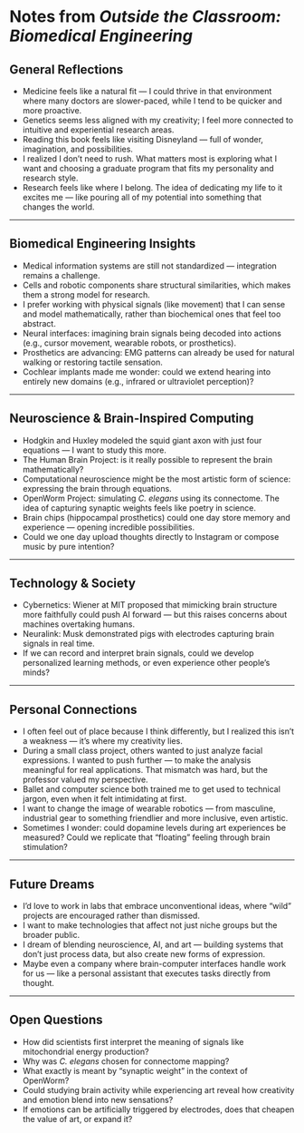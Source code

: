 # Notes from *Outside the Classroom: Biomedical Engineering*

## General Reflections
- Medicine feels like a natural fit — I could thrive in that environment where many doctors are slower-paced, while I tend to be quicker and more proactive.  
- Genetics seems less aligned with my creativity; I feel more connected to intuitive and experiential research areas.  
- Reading this book feels like visiting Disneyland — full of wonder, imagination, and possibilities.  
- I realized I don’t need to rush. What matters most is exploring what I want and choosing a graduate program that fits my personality and research style.  
- Research feels like where I belong. The idea of dedicating my life to it excites me — like pouring all of my potential into something that changes the world.  

---

## Biomedical Engineering Insights
- Medical information systems are still not standardized — integration remains a challenge.  
- Cells and robotic components share structural similarities, which makes them a strong model for research.  
- I prefer working with physical signals (like movement) that I can sense and model mathematically, rather than biochemical ones that feel too abstract.  
- Neural interfaces: imagining brain signals being decoded into actions (e.g., cursor movement, wearable robots, or prosthetics).  
- Prosthetics are advancing: EMG patterns can already be used for natural walking or restoring tactile sensation.  
- Cochlear implants made me wonder: could we extend hearing into entirely new domains (e.g., infrared or ultraviolet perception)?  

---

## Neuroscience & Brain-Inspired Computing
- Hodgkin and Huxley modeled the squid giant axon with just four equations — I want to study this more.  
- The Human Brain Project: is it really possible to represent the brain mathematically?  
- Computational neuroscience might be the most artistic form of science: expressing the brain through equations.  
- OpenWorm Project: simulating *C. elegans* using its connectome. The idea of capturing synaptic weights feels like poetry in science.  
- Brain chips (hippocampal prosthetics) could one day store memory and experience — opening incredible possibilities.  
- Could we one day upload thoughts directly to Instagram or compose music by pure intention?  

---

## Technology & Society
- Cybernetics: Wiener at MIT proposed that mimicking brain structure more faithfully could push AI forward — but this raises concerns about machines overtaking humans.  
- Neuralink: Musk demonstrated pigs with electrodes capturing brain signals in real time.  
- If we can record and interpret brain signals, could we develop personalized learning methods, or even experience other people’s minds?  

---

## Personal Connections
- I often feel out of place because I think differently, but I realized this isn’t a weakness — it’s where my creativity lies.  
- During a small class project, others wanted to just analyze facial expressions. I wanted to push further — to make the analysis meaningful for real applications. That mismatch was hard, but the professor valued my perspective.  
- Ballet and computer science both trained me to get used to technical jargon, even when it felt intimidating at first.  
- I want to change the image of wearable robotics — from masculine, industrial gear to something friendlier and more inclusive, even artistic.  
- Sometimes I wonder: could dopamine levels during art experiences be measured? Could we replicate that “floating” feeling through brain stimulation?  

---

## Future Dreams
- I’d love to work in labs that embrace unconventional ideas, where “wild” projects are encouraged rather than dismissed.  
- I want to make technologies that affect not just niche groups but the broader public.  
- I dream of blending neuroscience, AI, and art — building systems that don’t just process data, but also create new forms of expression.  
- Maybe even a company where brain-computer interfaces handle work for us — like a personal assistant that executes tasks directly from thought.  

---

## Open Questions
- How did scientists first interpret the meaning of signals like mitochondrial energy production?  
- Why was *C. elegans* chosen for connectome mapping?  
- What exactly is meant by “synaptic weight” in the context of OpenWorm?  
- Could studying brain activity while experiencing art reveal how creativity and emotion blend into new sensations?  
- If emotions can be artificially triggered by electrodes, does that cheapen the value of art, or expand it?  
